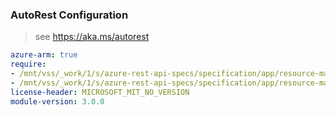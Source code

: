 ### AutoRest Configuration

> see https://aka.ms/autorest

``` yaml
azure-arm: true
require:
- /mnt/vss/_work/1/s/azure-rest-api-specs/specification/app/resource-manager/readme.md
- /mnt/vss/_work/1/s/azure-rest-api-specs/specification/app/resource-manager/readme.go.md
license-header: MICROSOFT_MIT_NO_VERSION
module-version: 3.0.0
```